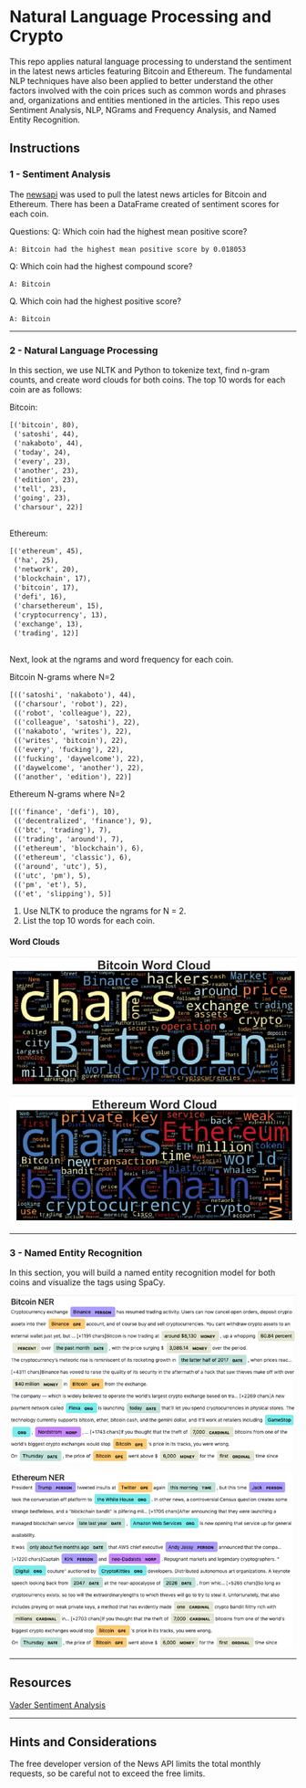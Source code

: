 # Natural Language Processing and Crypto

This repo applies natural language processing to understand the sentiment in the latest news articles featuring Bitcoin and Ethereum. The fundamental NLP techniques have also been applied to better understand the other factors involved with the coin prices such as common words and phrases and, organizations and entities mentioned in the articles. This repo uses Sentiment Analysis, NLP, NGrams and Frequency Analysis, and Named Entity Recognition.

## Instructions

### 1 - Sentiment Analysis

The [newsapi](https://newsapi.org/) was used to pull the latest news articles for Bitcoin and Ethereum. There has been a DataFrame created  of sentiment scores for each coin.

Questions:
Q: Which coin had the highest mean positive score?

    A: Bitcoin had the highest mean positive score by 0.018053

Q: Which coin had the highest compound score?

    A: Bitcoin

Q. Which coin had the highest positive score?

    A: Bitcoin

---

### 2 - Natural Language Processing

In this section, we use NLTK and Python to tokenize text, find n-gram counts, and create word clouds for both coins. The top 10 words for each coin are as follows:

Bitcoin:
```
[('bitcoin', 80),
 ('satoshi', 44),
 ('nakaboto', 44),
 ('today', 24),
 ('every', 23),
 ('another', 23),
 ('edition', 23),
 ('tell', 23),
 ('going', 23),
 ('charsour', 22)]
 
```

Ethereum:
```
[('ethereum', 45),
 ('ha', 25),
 ('network', 20),
 ('blockchain', 17),
 ('bitcoin', 17),
 ('defi', 16),
 ('charsethereum', 15),
 ('cryptocurrency', 13),
 ('exchange', 13),
 ('trading', 12)]
 
```

Next, look at the ngrams and word frequency for each coin.

Bitcoin N-grams where N=2
```
[(('satoshi', 'nakaboto'), 44),
 (('charsour', 'robot'), 22),
 (('robot', 'colleague'), 22),
 (('colleague', 'satoshi'), 22),
 (('nakaboto', 'writes'), 22),
 (('writes', 'bitcoin'), 22),
 (('every', 'fucking'), 22),
 (('fucking', 'daywelcome'), 22),
 (('daywelcome', 'another'), 22),
 (('another', 'edition'), 22)]
```
Ethereum N-grams where N=2
```
[(('finance', 'defi'), 10),
 (('decentralized', 'finance'), 9),
 (('btc', 'trading'), 7),
 (('trading', 'around'), 7),
 (('ethereum', 'blockchain'), 6),
 (('ethereum', 'classic'), 6),
 (('around', 'utc'), 5),
 (('utc', 'pm'), 5),
 (('pm', 'et'), 5),
 (('et', 'slipping'), 5)]
```

1. Use NLTK to produce the ngrams for N = 2.
2. List the top 10 words for each coin.

#### Word Clouds

![btc-word-cloud.png](Images/btc-word-cloud.png)

![eth-word-cloud.png](Images/eth-word-cloud.png)

---

### 3 - Named Entity Recognition

In this section, you will build a named entity recognition model for both coins and visualize the tags using SpaCy.

![btc-ner.png](Images/btc-ner.png)

![eth-ner.png](Images/eth-ner.png)

---

## Resources

[Vader Sentiment Analysis](http://www.nltk.org/howto/sentiment.html)

---

## Hints and Considerations

The free developer version of the News API limits the total monthly requests, so be careful not to exceed the free limits.

